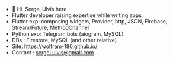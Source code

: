 - 👋 Hi, Sergei Ulvis here
- Flutter developer raising expertise while writing apps
- Flutter exp: composing widgets, Provider, http, JSON, Firebase, Stream/Future, MethodChannel
- Python exp: Telegram bots (aiogram, MySQL)
- DBs : Firestore, MySQL (and other relative)
- Site: https://wolfram-180.github.io/
- Contact : sergei.ulvis@gmail.com
